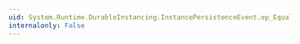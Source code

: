 ```yaml
---
uid: System.Runtime.DurableInstancing.InstancePersistenceEvent.op_Equality(System.Runtime.DurableInstancing.InstancePersistenceEvent,System.Runtime.DurableInstancing.InstancePersistenceEvent)
internalonly: False
---
```

